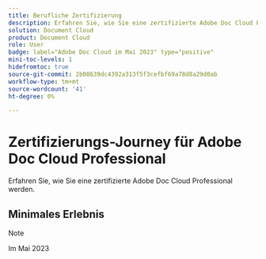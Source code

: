 ```yaml
---
title: Berufliche Zertifizierung
description: Erfahren Sie, wie Sie eine zertifizierte Adobe Doc Cloud Professional werden.
solution: Document Cloud
product: Document Cloud
role: User
badge: label="Adobe Doc Cloud im Mai 2023" type="positive"
mini-toc-levels: 1
hidefromtoc: true
source-git-commit: 2b08639dc4392a313f5f3cefbf69a78d8a29d0ab
workflow-type: tm+mt
source-wordcount: '41'
ht-degree: 0%

---
```


# Zertifizierungs-Journey für Adobe Doc Cloud Professional

Erfahren Sie, wie Sie eine zertifizierte Adobe Doc Cloud Professional werden.

## Minimales Erlebnis

>[!NOTE]
>
>Im Mai 2023

